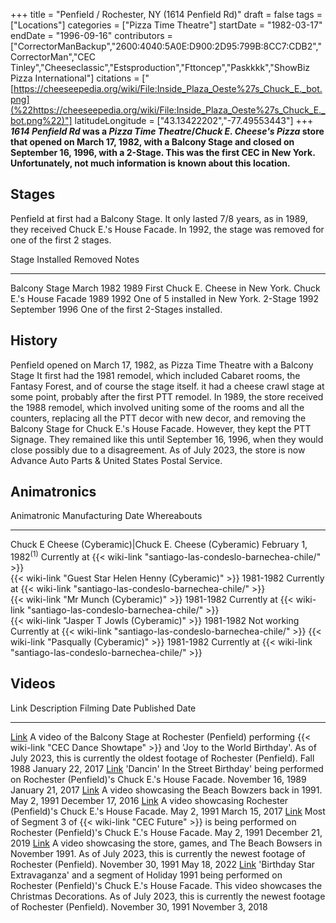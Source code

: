 +++
title = "Penfield / Rochester, NY (1614 Penfield Rd)"
draft = false
tags = ["Locations"]
categories = ["Pizza Time Theatre"]
startDate = "1982-03-17"
endDate = "1996-09-16"
contributors = ["CorrectorManBackup","2600:4040:5A0E:D900:2D95:799B:8CC7:CDB2","CorrectorMan","CEC Tinley","Cheeseclassic","Estsproduction","Fttoncep","Paskkkk","ShowBiz Pizza International"]
citations = ["[https://cheeseepedia.org/wiki/File:Inside_Plaza_Oeste%27s_Chuck_E._bot.png](%22https://cheeseepedia.org/wiki/File:Inside_Plaza_Oeste%27s_Chuck_E._bot.png%22)"]
latitudeLongitude = ["43.13422202","-77.49553443"]
+++
***1614 Penfield Rd* was a *Pizza Time Theatre*/*Chuck E. Cheese's Pizza* store that opened on March 17, 1982, with a Balcony Stage and closed on September 16, 1996, with a 2-Stage. This was the first CEC in New York. Unfortunately, not much information is known about this location.**

## Stages

Penfield at first had a Balcony Stage. It only lasted 7/8 years, as in 1989, they received Chuck E.'s House Facade. In 1992, the stage was removed for one of the first 2 stages.

  Stage                      Installed    Removed          Notes
  -------------------------- ------------ ---------------- --------------------------------------
  Balcony Stage              March 1982   1989             First Chuck E. Cheese in New York.
  Chuck E.'s House Facade   1989         1992             One of 5 installed in New York.
  2-Stage                    1992         September 1996   One of the first 2-Stages installed.

## History

Penfield opened on March 17, 1982, as Pizza Time Theatre with a Balcony Stage It first had the 1981 remodel, which included Cabaret rooms, the Fantasy Forest, and of course the stage itself. it had a cheese crawl stage at some point, probably after the first PTT remodel. In 1989, the store received the 1988 remodel, which involved uniting some of the rooms and all the counters, replacing all the PTT decor with new decor, and removing the Balcony Stage for Chuck E.'s House Facade. However, they kept the PTT Signage. They remained like this until September 16, 1996, when they would close possibly due to a disagreement. As of July 2023, the store is now Advance Auto Parts & United States Postal Service.

## Animatronics

  Animatronic                                                  Manufacturing Date      Whereabouts                                                                   
  ------------------------------------------------------------ ----------------------- ----------------------------------------------------------------------------- -----------------------------------------------------------------------------
  Chuck E Cheese (Cyberamic)|Chuck E. Cheese (Cyberamic)      February 1, 1982<sup>(1)</sup>   Currently at {{< wiki-link "santiago-las-condeslo-barnechea-chile/" >}}   
  {{< wiki-link "Guest Star Helen Henny (Cyberamic)" >}}   1981-1982               Currently at {{< wiki-link "santiago-las-condeslo-barnechea-chile/" >}}   
  {{< wiki-link "Mr Munch (Cyberamic)" >}}                 1981-1982               Currently at {{< wiki-link "santiago-las-condeslo-barnechea-chile/" >}}   
  {{< wiki-link "Jasper T Jowls (Cyberamic)" >}}           1981-1982               Not working                                                                   Currently at {{< wiki-link "santiago-las-condeslo-barnechea-chile/" >}}
  {{< wiki-link "Pasqually (Cyberamic)" >}}                1981-1982               Currently at {{< wiki-link "santiago-las-condeslo-barnechea-chile/" >}}   

## Videos

  Link                                                    Description                                                                                                                                                                                                                                                        Filming Date        Published Date
  ------------------------------------------------------- ------------------------------------------------------------------------------------------------------------------------------------------------------------------------------------------------------------------------------------------------------------------ ------------------- -------------------
  [Link](https://www.youtube.com/watch?v=58-YEDoLIBE)     A video of the Balcony Stage at Rochester (Penfield) performing {{< wiki-link "CEC Dance Showtape" >}} and 'Joy to the World Birthday'. As of July 2023, this is currently the oldest footage of Rochester (Penfield).                                       Fall 1988           January 22, 2017
  [Link](https://youtu.be/rzCX5RDwjM8)                    'Dancin' In the Street Birthday' being performed on Rochester (Penfield)'s Chuck E.'s House Facade.                                                                                                                                                           November 16, 1989   January 21, 2017
  [Link](https://www.youtube.com/watch?v=U6tZhH5Xiaw)     A video showcasing the Beach Bowzers back in 1991.                                                                                                                                                                                                                 May 2, 1991         December 17, 2016
  [Link](https://www.youtube.com/watch?v=B8FRUI_VMHI&t)   A video showcasing Rochester (Penfield)'s Chuck E.'s House Facade.                                                                                                                                                                                               May 2, 1991         March 15, 2017
  [Link](https://www.youtube.com/watch?v=kEfxZJGog7E)     Most of Segment 3 of {{< wiki-link "CEC Future" >}} is being performed on Rochester (Penfield)'s Chuck E.'s House Facade.                                                                                                                                    May 2, 1991         December 21, 2019
  [Link](https://www.youtube.com/watch?v=NpR-zk6ufF8)     A video showcasing the store, games, and The Beach Bowsers in November 1991. As of July 2023, this is currently the newest footage of Rochester (Penfield).                                                                                                        November 30, 1991   May 18, 2022
  [Link](https://www.youtube.com/watch?v=PTqYk15j6jQ)     'Birthday Star Extravaganza' and a segment of Holiday 1991 being performed on Rochester (Penfield)'s Chuck E.'s House Facade. This video showcases the Christmas Decorations. As of July 2023, this is currently the newest footage of Rochester (Penfield).   November 30, 1991   November 3, 2018

